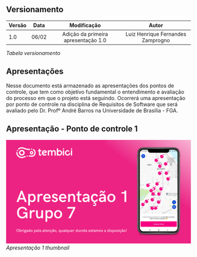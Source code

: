 ## Versionamento

| Versão | Data | Modificação | Autor |
|-|-|:-:|:-:|
| 1.0 | 06/02 | Adição da primeira apresentação 1.0 | Luiz Henrique Fernandes Zamprogno |

*Tabela versionamento*

## Apresentações

Nesse documento está armazenado as apresentações dos pontos de controle, que tem como objetivo fundamental o entendimento e avaliação do processo em que o projeto está seguindo. Ocorrerá uma apresentação por ponto de controle na disciplina de Requisitos de Software que será avaliado pelo Dr. Profº André Barros na Universidade de Brasília - FGA.

## Apresentação - Ponto de controle 1

[![Apresentação 1](./assets/apresentacoes/AP1.png)](https://youtu.be/8ssdPAHgU4U)
*Apresentação 1 thumbnail*